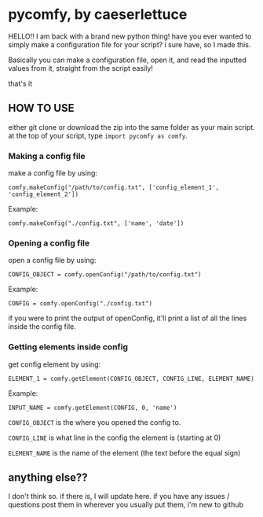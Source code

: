 # pycomfy, by caeserlettuce
HELLO!! I am back with a brand new python thing!
have you ever wanted to simply make a configuration file for your script? i sure have, so I made this.

Basically you can make a configuration file, open it, and read the inputted values from it, straight from the script easily!

that's it

## HOW TO USE

either git clone or download the zip into the same folder as your main script. at the top of your script, type `import pycomfy as comfy`.
### Making a config file
make a config file by using:

`comfy.makeConfig("/path/to/config.txt", ['config_element_1', 'config_element_2'])`

Example:

`comfy.makeConfig("./config.txt", ['name', 'date'])`

### Opening a config file
open a config file by using:

`CONFIG_OBJECT = comfy.openConfig("/path/to/config.txt")`

Example: 

`CONFIG = comfy.openConfig("./config.txt")`

if you were to print the output of openConfig, it'll print a list of all the lines inside the config file.

### Getting elements inside config
get config element by using:

`ELEMENT_1 = comfy.getElement(CONFIG_OBJECT, CONFIG_LINE, ELEMENT_NAME)`

Example:

`INPUT_NAME = comfy.getElement(CONFIG, 0, 'name')`

`CONFIG_OBJECT` is the where you opened the config to.

`CONFIG_LINE` is what line in the config the element is (starting at 0)

`ELEMENT_NAME` is the name of the element (the text before the equal sign)

## anything else??

I don't think so. if there is, I will update here. if you have any issues / questions post them in wherever you usually put them, i'm new to github